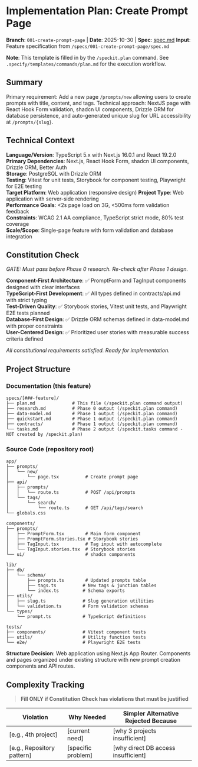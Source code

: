 # Implementation Plan: Create Prompt Page

**Branch**: `001-create-prompt-page` | **Date**: 2025-10-30 | **Spec**: [spec.md](./spec.md)
**Input**: Feature specification from `/specs/001-create-prompt-page/spec.md`

**Note**: This template is filled in by the `/speckit.plan` command. See `.specify/templates/commands/plan.md` for the execution workflow.

## Summary

Primary requirement: Add a new page `/prompts/new` allowing users to create prompts with title, content, and tags. Technical approach: NextJS page with React Hook Form validation, shadcn UI components, Drizzle ORM for database persistence, and auto-generated unique slug for URL accessibility at `/prompts/{slug}`.

## Technical Context

**Language/Version**: TypeScript 5.x with Next.js 16.0.1 and React 19.2.0  
**Primary Dependencies**: Next.js, React Hook Form, shadcn UI components, Drizzle ORM, Better Auth  
**Storage**: PostgreSQL with Drizzle ORM  
**Testing**: Vitest for unit tests, Storybook for component testing, Playwright for E2E testing  
**Target Platform**: Web application (responsive design)
**Project Type**: Web application with server-side rendering  
**Performance Goals**: <2s page load on 3G, <500ms form validation feedback  
**Constraints**: WCAG 2.1 AA compliance, TypeScript strict mode, 80% test coverage  
**Scale/Scope**: Single-page feature with form validation and database integration

## Constitution Check

*GATE: Must pass before Phase 0 research. Re-check after Phase 1 design.*

**Component-First Architecture**: ✅ PromptForm and TagInput components designed with clear interfaces  
**TypeScript-First Development**: ✅ All types defined in contracts/api.md with strict typing  
**Test-Driven Quality**: ✅ Storybook stories, Vitest unit tests, and Playwright E2E tests planned  
**Database-First Design**: ✅ Drizzle ORM schemas defined in data-model.md with proper constraints  
**User-Centered Design**: ✅ Prioritized user stories with measurable success criteria defined

*All constitutional requirements satisfied. Ready for implementation.*

## Project Structure

### Documentation (this feature)

```text
specs/[###-feature]/
├── plan.md              # This file (/speckit.plan command output)
├── research.md          # Phase 0 output (/speckit.plan command)
├── data-model.md        # Phase 1 output (/speckit.plan command)
├── quickstart.md        # Phase 1 output (/speckit.plan command)
├── contracts/           # Phase 1 output (/speckit.plan command)
└── tasks.md             # Phase 2 output (/speckit.tasks command - NOT created by /speckit.plan)
```

### Source Code (repository root)

```text
app/
├── prompts/
│   └── new/
│       └── page.tsx          # Create prompt page
├── api/
│   ├── prompts/
│   │   └── route.ts          # POST /api/prompts
│   └── tags/
│       └── search/
│           └── route.ts      # GET /api/tags/search
└── globals.css

components/
├── prompts/
│   ├── PromptForm.tsx        # Main form component
│   ├── PromptForm.stories.tsx # Storybook stories
│   ├── TagInput.tsx          # Tag input with autocomplete
│   └── TagInput.stories.tsx  # Storybook stories
└── ui/                       # shadcn components

lib/
├── db/
│   └── schema/
│       ├── prompts.ts        # Updated prompts table
│       ├── tags.ts          # New tags & junction tables
│       └── index.ts         # Schema exports
├── utils/
│   ├── slug.ts              # Slug generation utilities
│   └── validation.ts        # Form validation schemas
└── types/
    └── prompt.ts            # TypeScript definitions

tests/
├── components/              # Vitest component tests
├── utils/                   # Utility function tests
└── e2e/                     # Playwright E2E tests
```

**Structure Decision**: Web application using Next.js App Router. Components and pages organized under existing structure with new prompt creation components and API routes.

## Complexity Tracking

> **Fill ONLY if Constitution Check has violations that must be justified**

| Violation                  | Why Needed         | Simpler Alternative Rejected Because |
| -------------------------- | ------------------ | ------------------------------------ |
| [e.g., 4th project]        | [current need]     | [why 3 projects insufficient]        |
| [e.g., Repository pattern] | [specific problem] | [why direct DB access insufficient]  |
